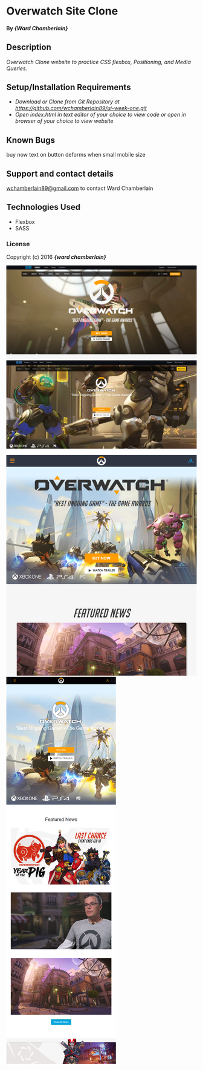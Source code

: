 # Overwatch Site Clone


#### By _**{Ward Chamberlain}**_

## Description

_Overwatch Clone website to practice CSS flexbox, Positioning, and Media Queries._

## Setup/Installation Requirements

* _Download or Clone from Git Repository at https://github.com/wchamberlain89/ui-week-one.git_
* _Open index.html in text editor of your choice to view code or open in browser of your choice to view website_

## Known Bugs

buy now text on button deforms when small mobile size

## Support and contact details

wchamberlain89@gmail.com to contact Ward Chamberlain

## Technologies Used

* Flexbox
* SASS

### License

Copyright (c) 2016 **_{ward chamberlain}_**


![alt text](imgs/overwatch-original.png "original")
![alt text](imgs/overwatch-clone.png "original")
![alt text](imgs/overwatch-original-mobile.png "original")
![alt text](imgs/overwatch-clone-mobile.png "original")

